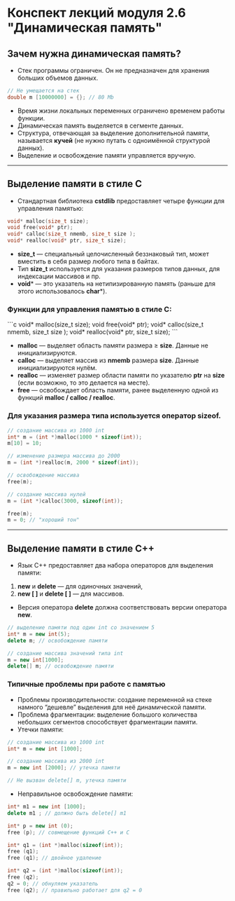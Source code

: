 <h1>Конспект лекций модуля 2.6 "Динамическая память"</h1>

<h2>Зачем нужна динамическая память?</h2>

+ Стек программы ограничен. Он не предназначен для хранения больших объемов данных.

```c++
// Не умещается на стек
double m [10000000] = {}; // 80 Mb
```

+ Время жизни локальных переменных ограничено временем работы функции. 
+ Динамическая память выделяется в сегменте данных. 
+ Структура, отвечающая за выделение дополнительной памяти, называется **кучей** (не нужно путать с одноимённой структурой данных). 
+ Выделение и освобождение памяти управляется вручную.

***

<h2>Выделение памяти в стиле C</h2>

+ Стандартная библиотека **cstdlib** предоставляет четыре функции для управления памятью:

```c
void* malloc(size_t size);
void free(void* ptr);
void* calloc(size_t nmemb, size_t size );
void* realloc(void* ptr, size_t size);
```

+ **size_t** — специальный целочисленный беззнаковый тип, может вместить в себя размер любого типа в байтах. 
+ Тип **size_t** используется для указания размеров типов данных, для индексации массивов и пр. 
+ **void*** — это указатель на нетипизированную память (раньше для этого использовалось **char***).

<h3>Функции для управления памятью в стиле C:</h3>
```c
void* malloc(size_t size);
void free(void* ptr);
void* calloc(size_t nmemb, size_t size );
void* realloc(void* ptr, size_t size);
```

+ **malloc** — выделяет область памяти размера ≥ **size**. Данные не инициализируются. 
+ **calloc** — выделяет массив из **nmemb** размера **size**. Данные инициализируются нулём. 
+ **realloc** — изменяет размер области памяти по указателю **ptr** на **size** (если возможно, то это делается на месте). 
+ **free** — освобождает область памяти, ранее выделенную одной из функций **malloc / calloc / realloc**. 

<h3>Для указания размера типа используется оператор sizeof.</h3>

```c
// создание массива из 1000 int
int* m = (int *)malloc(1000 * sizeof(int));
m[10] = 10;

// изменение размера массива до 2000
m = (int *)realloc(m, 2000 * sizeof(int));

// освобождение массива
free(m);

// создание массива нулей
m = (int *)calloc(3000, sizeof(int));

free(m);
m = 0; // "хороший тон"
```

***

<h2>Выделение памяти в стиле C++</h2>

+ Язык C++ предоставляет два набора операторов для выделения памяти:
1. **new** и **delete** — для одиночных значений,
2. **new [ ]** и **delete [ ]** — для массивов. 

+ Версия оператора **delete** должна соответствовать версии
   оператора **new**.

```c++
// выделение памяти под один int со значением 5
int* m = new int(5);
delete m; // освобождение памяти

// создание массива значений типа int
m = new int[1000];
delete[] m; // освобождение памяти
```

<h3>Типичные проблемы при работе с памятью</h3>

+ Проблемы производительности: создание переменной на стеке намного “дешевле” выделения для неё динамической памяти. 
+ Проблема фрагментации: выделение большого количества небольших сегментов способствует фрагментации памяти.
+ Утечки памяти:

```c++
// создание массива из 1000 int
int* m = new int [1000];

// создание массива из 2000 int
m = new int [2000]; // утечка памяти

// Не вызван delete[] m, утечка памяти
```

+ Неправильное освобождение памяти:

```c++
int* m1 = new int [1000];
delete m1 ; // должно быть delete[] m1

int* p = new int (0);
free (p); // совмещение функций C++ и C

int* q1 = (int *)malloc(sizeof(int));
free (q1);
free (q1); // двойное удаление

int* q2 = (int *)malloc(sizeof(int));
free (q2);
q2 = 0; // обнуляем указатель
free (q2); // правильно работает для q2 = 0
```